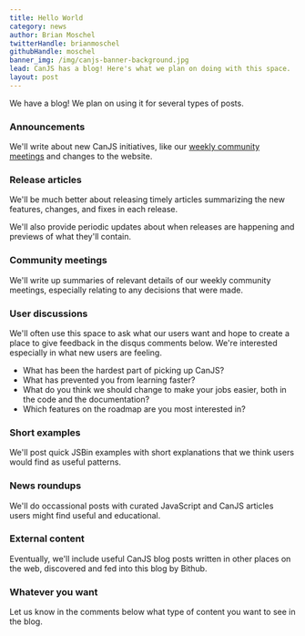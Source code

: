 ```yaml
---
title: Hello World
category: news
author: Brian Moschel
twitterHandle: brianmoschel
githubHandle: moschel
banner_img: /img/canjs-banner-background.jpg
lead: CanJS has a blog! Here's what we plan on doing with this space.
layout: post
---
```


We have a blog! We plan on using it for several types of posts.

### Announcements

We'll write about new CanJS initiatives, like our [weekly community meetings](https://plus.google.com/108820831381167297339/posts) and changes to the website.

### Release articles

We'll be much better about releasing timely articles summarizing the new features, changes, and fixes in each release.

We'll also provide periodic updates about when releases are happening and previews of what they'll contain.

### Community meetings

We'll write up summaries of relevant details of our weekly community meetings, especially relating to any decisions that were made.

### User discussions

We'll often use this space to ask what our users want and hope to create a place to give feedback in the disqus comments below. We're interested especially in what new users are feeling. 

* What has been the hardest part of picking up CanJS? 
* What has prevented you from learning faster? 
* What do you think we should change to make your jobs easier, both in the code and the documentation?
* Which features on the roadmap are you most interested in?

### Short examples

We'll post quick JSBin examples with short explanations that we think users would find as useful patterns.

### News roundups

We'll do occassional posts with curated JavaScript and CanJS articles users might find useful and educational.

### External content

Eventually, we'll include useful CanJS blog posts written in other places on the web, discovered and fed into this blog by Bithub.

### Whatever you want

Let us know in the comments below what type of content you want to see in the blog.